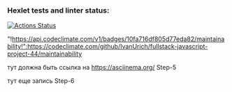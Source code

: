 ### Hexlet tests and linter status:

[![Actions Status](https://github.com/IvanUrich/fullstack-javascript-project-44/actions/workflows/hexlet-check.yml/badge.svg)](https://github.com/IvanUrich/fullstack-javascript-project-44/actions)

"!https://api.codeclimate.com/v1/badges/10fa716df805d77eda82/maintainability!":https://codeclimate.com/github/IvanUrich/fullstack-javascript-project-44/maintainability

тут должна быть ссылка на https://asciinema.org/ Step-5

тут еще запись Step-6